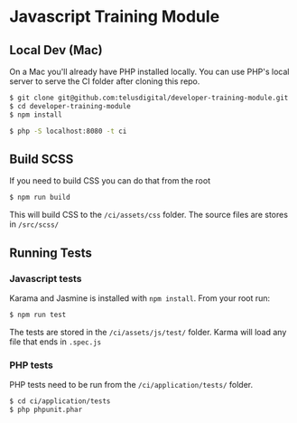 # Javascript Training Module

## Local Dev (Mac)

On a Mac you'll already have PHP installed locally. You can use PHP's local server to serve the CI folder after cloning this repo.

```sh
$ git clone git@github.com:telusdigital/developer-training-module.git
$ cd developer-training-module
$ npm install

$ php -S localhost:8080 -t ci
```

## Build SCSS

If you need to build CSS you can do that from the root

```sh
$ npm run build
```
This will build CSS to the `/ci/assets/css` folder. The source files are stores in `/src/scss/`

## Running Tests

### Javascript tests

Karama and Jasmine is installed with `npm install`. From your root run:

```sh
$ npm run test
```

The tests are stored in the `/ci/assets/js/test/` folder. Karma will load any file that ends in `.spec.js`

### PHP tests

PHP tests need to be run from the `/ci/application/tests/` folder.

```sh
$ cd ci/application/tests
$ php phpunit.phar
```
